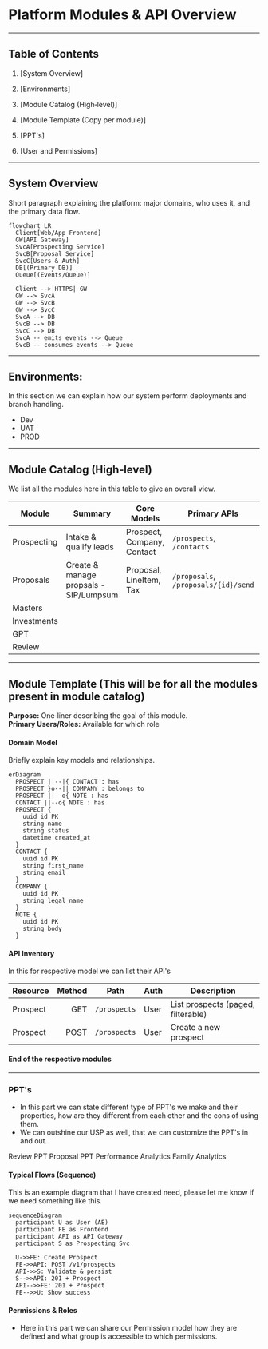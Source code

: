 
# Platform Modules & API Overview

---

## Table of Contents

1. [System Overview]
    
2. [Environments] 
    
3. [Module Catalog (High‑level)]
    
4. [Module Template (Copy per module)]
    
5. [PPT's]
   
6. [User and Permissions]
   
---
## System Overview

Short paragraph explaining the platform: major domains, who uses it, and the primary data flow.

```mermaid
flowchart LR
  Client[Web/App Frontend]
  GW[API Gateway]
  SvcA[Prospecting Service]
  SvcB[Proposal Service]
  SvcC[Users & Auth]
  DB[(Primary DB)]
  Queue[(Events/Queue)]

  Client -->|HTTPS| GW
  GW --> SvcA
  GW --> SvcB
  GW --> SvcC
  SvcA --> DB
  SvcB --> DB
  SvcC --> DB
  SvcA -- emits events --> Queue
  SvcB -- consumes events --> Queue
```

---
## Environments:

In this section we can explain how our system perform deployments and branch handling.

- Dev
- UAT
- PROD


---

## Module Catalog (High‑level)

We list all the modules here in this table to give an overall view.

| Module      | Summary                                 | Core Models                | Primary APIs                         | FE‑Only/Non‑API work? |
| ----------- | --------------------------------------- | -------------------------- | ------------------------------------ | --------------------- |
| Prospecting | Intake & qualify leads                  | Prospect, Company, Contact | `/prospects`, `/contacts`            | No                    |
| Proposals   | Create & manage  propsals - SIP/Lumpsum | Proposal, LineItem, Tax    | `/proposals`, `/proposals/{id}/send` | No                    |
| Masters     |                                         |                            |                                      | No                    |
| Investments |                                         |                            |                                      |                       |
| GPT         |                                         |                            |                                      |                       |
| Review      |                                         |                            |                                      |                       |

---

## Module Template (This will be for all the modules present in module catalog)

**Purpose:** One‑liner describing the goal of this module.  
**Primary Users/Roles:** Available for which role
#### Domain Model

Briefly explain key models and relationships.

```mermaid
erDiagram
  PROSPECT ||--|{ CONTACT : has
  PROSPECT }o--|| COMPANY : belongs_to
  PROSPECT ||--o{ NOTE : has
  CONTACT ||--o{ NOTE : has
  PROSPECT {
    uuid id PK
    string name
    string status
    datetime created_at
  }
  CONTACT {
    uuid id PK
    string first_name
    string email
  }
  COMPANY {
    uuid id PK
    string legal_name
  }
  NOTE {
    uuid id PK
    string body
  }
```

#### API Inventory
In this for respective model we can list their API's

| Resource | Method | Path         | Auth | Description                        |
| -------- | -----: | ------------ | ---- | ---------------------------------- |
| Prospect |    GET | `/prospects` | User | List prospects (paged, filterable) |
| Prospect |   POST | `/prospects` | User | Create a new prospect              |

#### End of the respective modules

---------


### PPT's

- In this part we can state different type of PPT's we make and their properties, how are they different from each other and the cons of using them.
- We can outshine our USP as well, that we can customize the PPT's in and out.

Review PPT
Proposal PPT
Performance
Analytics
Family Analytics

#### Typical Flows (Sequence)

This is an example diagram that I have created need, please let me know if we need something like this.
```mermaid
sequenceDiagram
  participant U as User (AE)
  participant FE as Frontend
  participant API as API Gateway
  participant S as Prospecting Svc

  U->>FE: Create Prospect
  FE->>API: POST /v1/prospects
  API->>S: Validate & persist
  S-->>API: 201 + Prospect
  API-->>FE: 201 + Prospect
  FE-->>U: Show success
```

#### Permissions & Roles
- Here in this part we can share our Permission model how they are defined and what group is accessible to which permissions.

